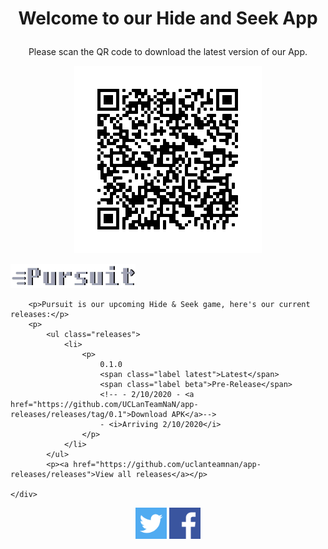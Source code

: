 <h1><p align="center">
 Welcome to our Hide and Seek App
</p></h1>
<p align="center">
Please scan the QR code to download the latest version of our App.
</p>
<p align="center">
<img width="300" height="300" src="https://github.com/TheDynamicDevelopers/DynamicDevelopers.github.io/blob/master/QR.png?raw=true">
</p>
    <div class="content">
        <img src="https://raw.githubusercontent.com/UCLanTeamNaN/branding/master/logos/pursuit_logo.png" width=200px>
        
        <p>Pursuit is our upcoming Hide & Seek game, here's our current releases:</p>
        <p>
            <ul class="releases">
                <li>
                    <p>
                        0.1.0
                        <span class="label latest">Latest</span>
                        <span class="label beta">Pre-Release</span>
                        <!-- - 2/10/2020 - <a href="https://github.com/UCLanTeamNaN/app-releases/releases/tag/0.1">Download APK</a>-->
                        - <i>Arriving 2/10/2020</i>
                    </p>
                </li>
            </ul>
            <p><a href="https://github.com/uclanteamnan/app-releases/releases">View all releases</a></p>
            
    </div>
<p align="center"><a href="https://twitter.com/DynamicDevelop5"><img src="https://github.com/TheDynamicDevelopers/DynamicDevelopers.github.io/blob/master/twitter.png?raw=true" title="Twitter" width="50" height="50" /></a> <a href="https://www.facebook.com/TheDynamicDevelopers1"><img src="https://github.com/TheDynamicDevelopers/DynamicDevelopers.github.io/blob/master/facebook.png?raw=true" title="Twitter" width="50" height="50" /></a></p>
